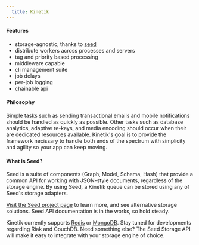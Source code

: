 ```yaml
---
  title: Kinetik
---
```


#### Features

- storage-agnostic, thanks to [seed](https://github.com/qualiancy/seed)
- distribute workers across processes and servers
- tag and priority based processing
- middleware capable
- cli management suite
- job delays
- per-job logging
- chainable api

#### Philosophy

Simple tasks such as sending transactional emails and mobile notifications should be handled as
quickly as possible. Other tasks such as database analytics, adaptive re-keys, and media encoding
should occur when their are dedicated resources available. Kinetik's goal is to provide the 
framework necissary to handle both ends of the spectrum with simplicity and agility so your 
app can keep moving.

#### What is Seed?

Seed is a suite of components (Graph, Model, Schema, Hash) that provide a common API 
for working with JSON-style documents, regardless of the storage engine. By using Seed, 
a Kinetik queue can be stored using any of Seed's storage adapters. 

[Visit the Seed project page](http://github.com/qualiancy/seed) to learn more, and see alternative storage solutions.
Seed API documentation is in the works, so hold steady.

Kinetik currently supports [Redis](https://github.com/qualiancy/seed-redis) or 
[MongoDB](https://github.com/qualiancy/seed-mongodb). Stay tuned for developments 
regarding Riak and CouchDB. Need something else? The Seed Storage API will make it easy to 
integrate with your storage engine of choice.
